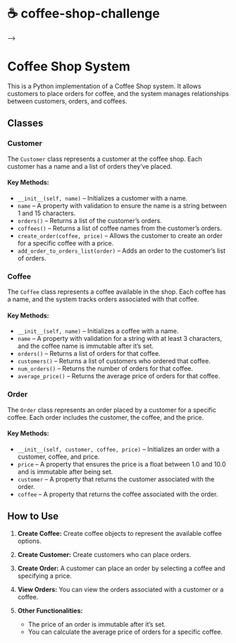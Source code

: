 # ☕ coffee-shop-challenge
 --> 
# Coffee Shop System

This is a Python implementation of a Coffee Shop system. It allows customers to place orders for coffee, and the system manages relationships between customers, orders, and coffees.

## Classes

### Customer

The `Customer` class represents a customer at the coffee shop. Each customer has a name and a list of orders they’ve placed.

#### Key Methods:

* `__init__(self, name)` – Initializes a customer with a name.
* `name` – A property with validation to ensure the name is a string between 1 and 15 characters.
* `orders()` – Returns a list of the customer’s orders.
* `coffees()` – Returns a list of coffee names from the customer’s orders.
* `create_order(coffee, price)` – Allows the customer to create an order for a specific coffee with a price.
* `add_order_to_orders_list(order)` – Adds an order to the customer’s list of orders.

### Coffee

The `Coffee` class represents a coffee available in the shop. Each coffee has a name, and the system tracks orders associated with that coffee.

#### Key Methods:

* `__init__(self, name)` – Initializes a coffee with a name.
* `name` – A property with validation for a string with at least 3 characters, and the coffee name is immutable after it’s set.
* `orders()` – Returns a list of orders for that coffee.
* `customers()` – Returns a list of customers who ordered that coffee.
* `num_orders()` – Returns the number of orders for that coffee.
* `average_price()` – Returns the average price of orders for that coffee.

### Order

The `Order` class represents an order placed by a customer for a specific coffee. Each order includes the customer, the coffee, and the price.

#### Key Methods:

* `__init__(self, customer, coffee, price)` – Initializes an order with a customer, coffee, and price.
* `price` – A property that ensures the price is a float between 1.0 and 10.0 and is immutable after being set.
* `customer` – A property that returns the customer associated with the order.
* `coffee` – A property that returns the coffee associated with the order.

## How to Use

1. **Create Coffee:**
   Create coffee objects to represent the available coffee options.

2. **Create Customer:**
   Create customers who can place orders.

3. **Create Order:**
   A customer can place an order by selecting a coffee and specifying a price.

4. **View Orders:**
   You can view the orders associated with a customer or a coffee.

5. **Other Functionalities:**

   * The price of an order is immutable after it’s set.
   * You can calculate the average price of orders for a specific coffee.